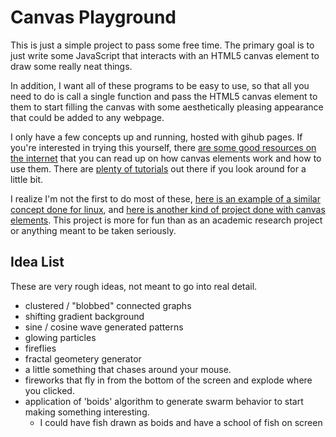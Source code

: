 # Canvas Playground
This is just a simple project to pass some free time. The primary goal is to just write some JavaScript that interacts with an HTML5 canvas element to draw some really neat things.

In addition, I want all of these programs to be easy to use, so that all you need to do is call a single function and pass the HTML5 canvas element to them to start filling the canvas with some aesthetically pleasing appearance that could be added to any webpage.

I only have a few concepts up and running, hosted with gihub pages. If you're interested in trying this yourself, there [are some good resources on the internet](https://www.w3schools.com/graphics/canvas_intro.asp) that you can read up on how canvas elements work and how to use them. There are [plenty of tutorials](https://developer.mozilla.org/en-US/docs/Web/API/Canvas_API/Tutorial) out there if you look around for a little bit.

I realize I'm not the first to do most of these, [here is an example of a similar concept done for linux](https://www.jwz.org/xscreensaver/screenshots/), and [here is another kind of project done with canvas elements](https://kunalverma94.github.io/gallery/gallery.html). This project is more for fun than as an academic research project or anything meant to be taken seriously.

## Idea List
These are very rough ideas, not meant to go into real detail.
- clustered / "blobbed" connected graphs
- shifting gradient background
- sine / cosine wave generated patterns
- glowing particles
- fireflies
- fractal geometery generator
- a little something that chases around your mouse.
- fireworks that fly in from the bottom of the screen and explode where you clicked.
- application of 'boids' algorithm to generate swarm behavior to start making something interesting.
  - I could have fish drawn as boids and have a school of fish on screen
